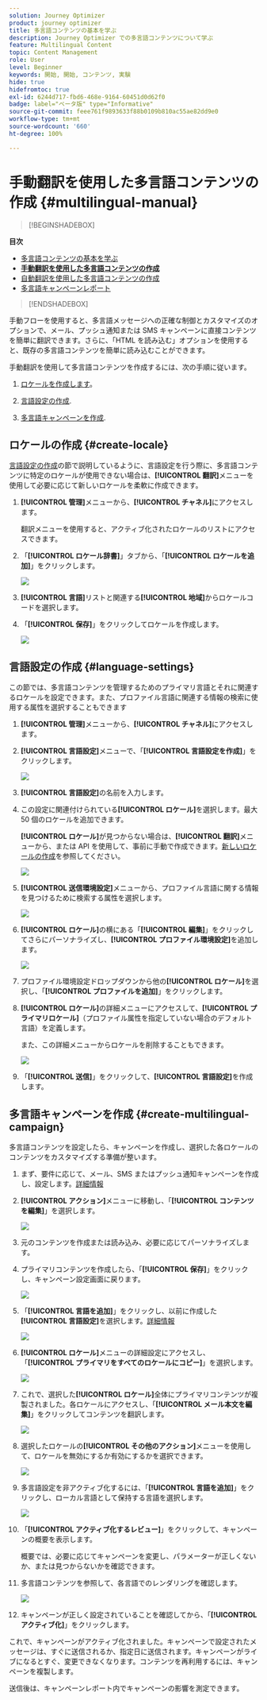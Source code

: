 ```yaml
---
solution: Journey Optimizer
product: journey optimizer
title: 多言語コンテンツの基本を学ぶ
description: Journey Optimizer での多言語コンテンツについて学ぶ
feature: Multilingual Content
topic: Content Management
role: User
level: Beginner
keywords: 開始, 開始, コンテンツ, 実験
hide: true
hidefromtoc: true
exl-id: 6244d717-fbd6-468e-9164-60451d0d62f0
badge: label="ベータ版" type="Informative"
source-git-commit: feee761f9893633f88b0109b810ac55ae82dd9e0
workflow-type: tm+mt
source-wordcount: '660'
ht-degree: 100%

---
```


# 手動翻訳を使用した多言語コンテンツの作成 {#multilingual-manual}

>[!BEGINSHADEBOX]

**目次**

* [多言語コンテンツの基本を学ぶ](multilingual-gs.md)
* **[手動翻訳を使用した多言語コンテンツの作成](multilingual-manual.md)**
* [自動翻訳を使用した多言語コンテンツの作成](multilingual-automated.md)
* [多言語キャンペーンレポート](multilingual-report.md)

>[!ENDSHADEBOX]

手動フローを使用すると、多言語メッセージへの正確な制御とカスタマイズのオプションで、メール、プッシュ通知または SMS キャンペーンに直接コンテンツを簡単に翻訳できます。さらに、「HTML を読み込む」オプションを使用すると、既存の多言語コンテンツを簡単に読み込むことができます。

手動翻訳を使用して多言語コンテンツを作成するには、次の手順に従います。

1. [ロケールを作成します](#create-locale)。

1. [言語設定の作成](#create-language-settings).

1. [多言語キャンペーンを作成](#create-a-multilingual-campaign).

## ロケールの作成 {#create-locale}

[言語設定の作成](#language-settings)の節で説明しているように、言語設定を行う際に、多言語コンテンツに特定のロケールが使用できない場合は、**[!UICONTROL 翻訳]**&#x200B;メニューを使用して必要に応じて新しいロケールを柔軟に作成できます。

1. **[!UICONTROL 管理]**&#x200B;メニューから、**[!UICONTROL チャネル]**&#x200B;にアクセスします。

   翻訳メニューを使用すると、アクティブ化されたロケールのリストにアクセスできます。

1. 「**[!UICONTROL ロケール辞書]**」タブから、「**[!UICONTROL ロケールを追加]**」をクリックします。

   ![](assets/locale_1.png)

1. **[!UICONTROL 言語]**&#x200B;リストと関連する&#x200B;**[!UICONTROL 地域]**&#x200B;からロケールコードを選択します。

1. 「**[!UICONTROL 保存]**」をクリックしてロケールを作成します。

   ![](assets/locale_2.png)

## 言語設定の作成 {#language-settings}

この節では、多言語コンテンツを管理するためのプライマリ言語とそれに関連するロケールを設定できます。また、プロファイル言語に関連する情報の検索に使用する属性を選択することもできます

1. **[!UICONTROL 管理]**&#x200B;メニューから、**[!UICONTROL チャネル]**&#x200B;にアクセスします。

1. **[!UICONTROL 言語設定]**&#x200B;メニューで、「**[!UICONTROL 言語設定を作成]**」をクリックします。

   ![](assets/multilingual-settings-1.png)

1. **[!UICONTROL 言語設定]**&#x200B;の名前を入力します。

1. この設定に関連付けられている&#x200B;**[!UICONTROL ロケール]**&#x200B;を選択します。最大 50 個のロケールを追加できます。

   **[!UICONTROL ロケール]**&#x200B;が見つからない場合は、**[!UICONTROL 翻訳]**&#x200B;メニューから、または API を使用して、事前に手動で作成できます。[新しいロケールの作成](#create-locale)を参照してください。

   ![](assets/multilingual-settings-2.png)

1. **[!UICONTROL 送信環境設定]**&#x200B;メニューから、プロファイル言語に関する情報を見つけるために検索する属性を選択します。

   ![](assets/multilingual-settings-3.png)

1. **[!UICONTROL ロケール]**&#x200B;の横にある「**[!UICONTROL 編集]**」をクリックしてさらにパーソナライズし、**[!UICONTROL プロファイル環境設定]**&#x200B;を追加します。

   ![](assets/multilingual-settings-4.png)

1. プロファイル環境設定ドロップダウンから他の&#x200B;**[!UICONTROL ロケール]**&#x200B;を選択し、「**[!UICONTROL プロファイルを追加]**」をクリックします。

1. **[!UICONTROL ロケール]**&#x200B;の詳細メニューにアクセスして、**[!UICONTROL プライマリロケール]**（プロファイル属性を指定していない場合のデフォルト言語）を定義します。

   また、この詳細メニューからロケールを削除することもできます。

   ![](assets/multilingual-settings-5.png)

1. 「**[!UICONTROL 送信]**」をクリックして、**[!UICONTROL 言語設定]**&#x200B;を作成します。

<!--
1. Access the **[!UICONTROL Channel surfaces]** menu and create a new channel surface or select an existing one.

1. In the **[!UICONTROL Header parameters]** section, select the **[!UICONTROL Enable multilingual]** option.

1. Select your **[!UICONTROL Locales dictionary]** and add as many as needed.
-->

## 多言語キャンペーンを作成 {#create-multilingual-campaign}

多言語コンテンツを設定したら、キャンペーンを作成し、選択した各ロケールのコンテンツをカスタマイズする準備が整います。

1. まず、要件に応じて、メール、SMS またはプッシュ通知キャンペーンを作成し、設定します。[詳細情報](../campaigns/create-campaign.md)

1. **[!UICONTROL アクション]**&#x200B;メニューに移動し、「**[!UICONTROL コンテンツを編集]**」を選択します。

   ![](assets/multilingual-campaign-1.png)

1. 元のコンテンツを作成または読み込み、必要に応じてパーソナライズします。

1. プライマリコンテンツを作成したら、「**[!UICONTROL 保存]**」をクリックし、キャンペーン設定画面に戻ります。

   ![](assets/multilingual-campaign-2.png)

1. 「**[!UICONTROL 言語を追加]**」をクリックし、以前に作成した&#x200B;**[!UICONTROL 言語設定]**&#x200B;を選択します。[詳細情報](#create-language-settings)

   ![](assets/multilingual-campaign-3.png)

1. **[!UICONTROL ロケール]**&#x200B;メニューの詳細設定にアクセスし、「**[!UICONTROL プライマリをすべてのロケールにコピー]**」を選択します。

   ![](assets/multilingual-campaign-4.png)

1. これで、選択した&#x200B;**[!UICONTROL ロケール]**&#x200B;全体にプライマリコンテンツが複製されました。各ロケールにアクセスし、「**[!UICONTROL メール本文を編集]**」をクリックしてコンテンツを翻訳します。

   ![](assets/multilingual-campaign-5.png)

1. 選択したロケールの&#x200B;**[!UICONTROL その他のアクション]**&#x200B;メニューを使用して、ロケールを無効にするか有効にするかを選択できます。

   ![](assets/multilingual-campaign-6.png)

1. 多言語設定を非アクティブ化するには、「**[!UICONTROL 言語を追加]**」をクリックし、ローカル言語として保持する言語を選択します。

   ![](assets/multilingual-campaign-7.png)

1. 「**[!UICONTROL アクティブ化するレビュー]**」をクリックして、キャンペーンの概要を表示します。

   概要では、必要に応じてキャンペーンを変更し、パラメーターが正しくないか、または見つからないかを確認できます。

1. 多言語コンテンツを参照して、各言語でのレンダリングを確認します。

   ![](assets/multilingual-campaign-8.png)

1. キャンペーンが正しく設定されていることを確認してから、「**[!UICONTROL アクティブ化]**」をクリックします。

これで、キャンペーンがアクティブ化されました。キャンペーンで設定されたメッセージは、すぐに送信されるか、指定日に送信されます。キャンペーンがライブになるとすぐ、変更できなくなります。コンテンツを再利用するには、キャンペーンを複製します。

送信後は、キャンペーンレポート内でキャンペーンの影響を測定できます。

<!--
# Create a multilingual journey {#create-multilingual-journey}

1. Create your journey with a Delivery and personalize your content as needed.
1. From your delivery action, click Edit content.
1. Click Add languages.

-->

